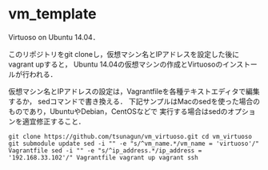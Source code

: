 # vm_template

Virtuoso on Ubuntu 14.04．

このリポジトリをgit cloneし，仮想マシン名とIPアドレスを設定した後にvagrant upすると，
Ubuntu 14.04の仮想マシンの作成とVirtuosoのインストールが行われる．

仮想マシン名とIPアドレスの設定は，Vagrantfileを各種テキストエディタで編集するか，
sedコマンドで書き換える．
下記サンプルはMacのsedを使った場合のものであり，UbuntuやDebian，CentOSなどで
実行する場合はsedのオプションを適宜修正すること．

``
git clone https://github.com/tsunagun/vm_virtuoso.git
cd vm_virtuoso
git submodule update
sed -i "" -e "s/^vm_name.*/vm_name = 'virtuoso'/" Vagrantfile
sed -i "" -e "s/^ip_address.*/ip_address = '192.168.33.102'/" Vagrantfile
vagrant up
vagrant ssh
``

